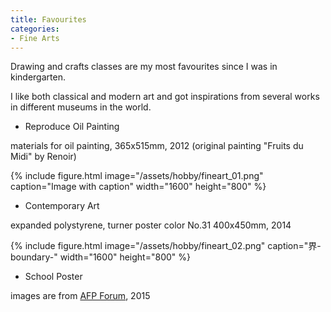 ```yaml
---
title: Favourites
categories:
- Fine Arts
---
```


Drawing and crafts classes are my most favourites since I was in kindergarten.

I like both classical and modern art and got inspirations from several works in different museums in the world.

<!-- more -->

* Reproduce Oil Painting

materials for oil painting, 365x515mm, 2012 (original painting "Fruits du Midi" by Renoir)

{% include figure.html image="/assets/hobby/fineart_01.png" caption="Image with caption" width="1600" height="800"  %}


* Contemporary Art

expanded polystyrene, turner poster color No.31 400x450mm, 2014

{% include figure.html image="/assets/hobby/fineart_02.png" caption="界-boundary-"  width="1600" height="800"  %}


* School Poster

images are from [AFP Forum](https://www.afpforum.com/AFPForum/Search/Results.aspx?smd=9&mui=1&pki=3&fto=1&cck=a1aff2&ihp=1), 2015
